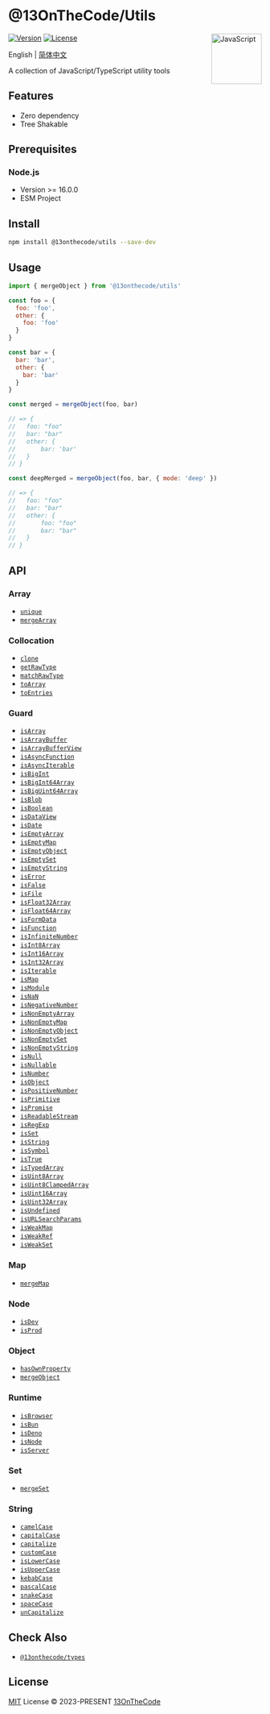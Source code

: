 # @13OnTheCode/Utils

<img src="https://github-production-user-asset-6210df.s3.amazonaws.com/137921275/289103135-37cc1802-66d7-4951-9a15-c9f3a7bebef7.svg" width="100" height="100" align="right" alt="JavaScript" />

[![Version](https://img.shields.io/npm/v/@13onthecode/utils?color=ffd600&label=)](https://www.npmjs.com/package/@13onthecode/utils)
[![License](https://img.shields.io/npm/l/@13onthecode/utils?color=ffd600&label=)](LICENSE.md)

English | [简体中文](README.CN.md)

A collection of JavaScript/TypeScript utility tools

## Features

- Zero dependency
- Tree Shakable

## Prerequisites

### Node.js
- Version >= 16.0.0
- ESM Project

## Install

```bash
npm install @13onthecode/utils --save-dev
```

## Usage

```javascript
import { mergeObject } from '@13onthecode/utils'

const foo = {
  foo: 'foo',
  other: {
    foo: 'foo'
  }
}

const bar = {
  bar: 'bar',
  other: {
    bar: 'bar'
  }
}

const merged = mergeObject(foo, bar)

// => {
//   foo: "foo"
//   bar: "bar"
//   other: {
//       bar: 'bar'
//   }
// }

const deepMerged = mergeObject(foo, bar, { mode: 'deep' })

// => {
//   foo: "foo"
//   bar: "bar"
//   other: {
//       foo: "foo"
//       bar: "bar"
//   }
// }
```

## API

### Array

- [`unique`](src/array/unique.ts)
- [`mergeArray`](src/array/mergeArray.ts)

### Collocation

- [`clone`](src/collocation/clone.ts)
- [`getRawType`](src/collocation/getRawType.ts)
- [`matchRawType`](src/collocation/matchRawType.ts)
- [`toArray`](src/collocation/toArray.ts)
- [`toEntries`](src/collocation/toEntries.ts)

### Guard

- [`isArray`](src/guard/isArray.ts)
- [`isArrayBuffer`](src/guard/isArrayBuffer.ts)
- [`isArrayBufferView`](src/guard/isArrayBufferView.ts)
- [`isAsyncFunction`](src/guard/isAsyncFunction.ts)
- [`isAsyncIterable`](src/guard/isAsyncIterable.ts)
- [`isBigInt`](src/guard/isBigInt.ts)
- [`isBigInt64Array`](src/guard/isBigInt64Array.ts)
- [`isBigUint64Array`](src/guard/isBigUint64Array.ts)
- [`isBlob`](src/guard/isBlob.ts)
- [`isBoolean`](src/guard/isBoolean.ts)
- [`isDataView`](src/guard/isDataView.ts)
- [`isDate`](src/guard/isDate.ts)
- [`isEmptyArray`](src/guard/isEmptyArray.ts)
- [`isEmptyMap`](src/guard/isEmptyMap.ts)
- [`isEmptyObject`](src/guard/isEmptyObject.ts)
- [`isEmptySet`](src/guard/isEmptySet.ts)
- [`isEmptyString`](src/guard/isEmptyString.ts)
- [`isError`](src/guard/isError.ts)
- [`isFalse`](src/guard/isFalse.ts)
- [`isFile`](src/guard/isFile.ts)
- [`isFloat32Array`](src/guard/isFloat32Array.ts)
- [`isFloat64Array`](src/guard/isFloat64Array.ts)
- [`isFormData`](src/guard/isFormData.ts)
- [`isFunction`](src/guard/isFunction.ts)
- [`isInfiniteNumber`](src/guard/isInfiniteNumber.ts)
- [`isInt8Array`](src/guard/isInt8Array.ts)
- [`isInt16Array`](src/guard/isInt16Array.ts)
- [`isInt32Array`](src/guard/isInt32Array.ts)
- [`isIterable`](src/guard/isIterable.ts)
- [`isMap`](src/guard/isMap.ts)
- [`isModule`](src/guard/isModule.ts)
- [`isNaN`](src/guard/isNaN.ts)
- [`isNegativeNumber`](src/guard/isNegativeNumber.ts)
- [`isNonEmptyArray`](src/guard/isNonEmptyArray.ts)
- [`isNonEmptyMap`](src/guard/isNonEmptyMap.ts)
- [`isNonEmptyObject`](src/guard/isNonEmptyObject.ts)
- [`isNonEmptySet`](src/guard/isNonEmptySet.ts)
- [`isNonEmptyString`](src/guard/isNonEmptyString.ts)
- [`isNull`](src/guard/isNull.ts)
- [`isNullable`](src/guard/isNullable.ts)
- [`isNumber`](src/guard/isNumber.ts)
- [`isObject`](src/guard/isObject.ts)
- [`isPositiveNumber`](src/guard/isPositiveNumber.ts)
- [`isPrimitive`](src/guard/isPrimitive.ts)
- [`isPromise`](src/guard/isPromise.ts)
- [`isReadableStream`](src/guard/isReadableStream.ts)
- [`isRegExp`](src/guard/isRegExp.ts)
- [`isSet`](src/guard/isSet.ts)
- [`isString`](src/guard/isString.ts)
- [`isSymbol`](src/guard/isSymbol.ts)
- [`isTrue`](src/guard/isTrue.ts)
- [`isTypedArray`](src/guard/isTypedArray.ts)
- [`isUint8Array`](src/guard/isUint8Array.ts)
- [`isUint8ClampedArray`](src/guard/isUint8ClampedArray.ts)
- [`isUint16Array`](src/guard/isUint16Array.ts)
- [`isUint32Array`](src/guard/isUint32Array.ts)
- [`isUndefined`](src/guard/isUndefined.ts)
- [`isURLSearchParams`](src/guard/isURLSearchParams.ts)
- [`isWeakMap`](src/guard/isWeakMap.ts)
- [`isWeakRef`](src/guard/isWeakRef.ts)
- [`isWeakSet`](src/guard/isWeakSet.ts)

### Map

- [`mergeMap`](src/map/mergeMap.ts)

### Node

- [`isDev`](src/node/isDev.ts)
- [`isProd`](src/node/isProd.ts)

### Object

- [`hasOwnProperty`](src/object/hasOwnProperty.ts)
- [`mergeObject`](src/object/mergeObject.ts)

### Runtime

- [`isBrowser`](src/runtime/isBrowser.ts)
- [`isBun`](src/runtime/isBun.ts)
- [`isDeno`](src/runtime/isDeno.ts)
- [`isNode`](src/runtime/isNode.ts)
- [`isServer`](src/runtime/isServer.ts)

### Set

- [`mergeSet`](src/set/mergeSet.ts)

### String

- [`camelCase`](src/string/camelCase.ts)
- [`capitalCase`](src/string/capitalCase.ts)
- [`capitalize`](src/string/capitalize.ts)
- [`customCase`](src/string/customCase.ts)
- [`isLowerCase`](src/string/isLowerCase.ts)
- [`isUpperCase`](src/string/isUpperCase.ts)
- [`kebabCase`](src/string/kebabCase.ts)
- [`pascalCase`](src/string/pascalCase.ts)
- [`snakeCase`](src/string/snakeCase.ts)
- [`spaceCase`](src/string/spaceCase.ts)
- [`unCapitalize`](src/string/unCapitalize.ts)

## Check Also

- [`@13onthecode/types`](https://github.com/13OnTheCode/types)

## License

[MIT](LICENSE.md) License &copy; 2023-PRESENT [13OnTheCode](https://github.com/13OnTheCode)
